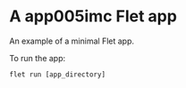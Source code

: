 # A app005imc Flet app

An example of a minimal Flet app.

To run the app:

```
flet run [app_directory]
```